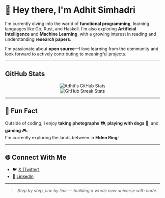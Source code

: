 # 👋 Hey there, I'm Adhit Simhadri

I'm currently diving into the world of **functional programming**, learning languages like Go, Rust, and Haskell. I'm also exploring **Artificial Intelligence** and **Machine Learning**, with a growing interest in reading and understanding **research papers**.

I'm passionate about **open source**—I love learning from the community and look forward to actively contributing to meaningful projects.

---

## GitHub Stats

<p align="center">
  <img src="https://github-readme-stats.vercel.app/api?username=adhit-420&show_icons=true&theme=radical" alt="Adhit's GitHub Stats" />
  <br>
  <img src="https://github-readme-streak-stats.herokuapp.com?user=adhit-420&theme=radical&date_format=M%20j%5B%2C%20Y%5D" alt="GitHub Streak Stats" />
</p>

---

## 🐾 Fun Fact

Outside of coding, I enjoy **taking photographs** 📷, **playing with dogs** 🐶, and **gaming** 🎮.  
I'm currently exploring the lands between in **Elden Ring**!

---

## 🌐 Connect With Me

- 🐦 [X (Twitter)](https://x.com/ADHIT6969)
- 💼 [LinkedIn](https://www.linkedin.com/in/adhitsimhadri/)

---

> *Step by step, line by line — building a whole new universe with code.*
